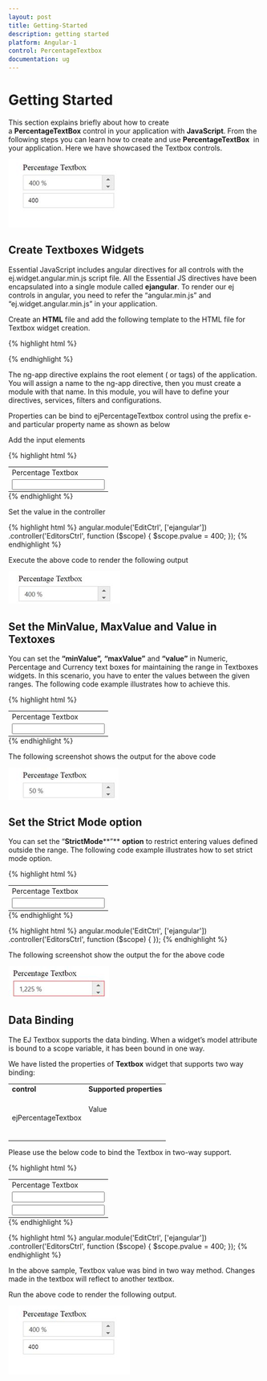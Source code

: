 ```yaml
---
layout: post
title: Getting-Started
description: getting started
platform: Angular-1
control: PercentageTextbox
documentation: ug
---
```


# Getting Started

This section explains briefly about how to create a **PercentageTextBox** control in your application with **JavaScript**. From the following steps you can learn how to create and use **PercentageTextBox**  in your application. Here we have showcased the Textbox controls.

![](Getting-Started_images/Getting-Started_img1.jpeg)


## Create Textboxes Widgets

Essential JavaScript includes angular directives for all controls with the ej.widget.angular.min.js script file. All the Essential JS directives have been encapsulated into a single module called **ejangular**. To render our ej controls in angular, you need to refer the “angular.min.js” and “ej.widget.angular.min.js” in your application.

Create an **HTML** file and add the following template to the HTML file for Textbox widget creation.

{% highlight html %}
<!doctype html>
<html lang="en" ng-app="EditCtrl">
<head>
    <title>Essential Studio for JavaScript : Angular JS Support for Percentage Textbox </title>
    <!-- Style sheet for default theme (flat azure) -->
    <link href="http://cdn.syncfusion.com/{{ site.releaseversion }}/js/web/flat-azure/ej.web.all.min.css" rel="stylesheet" />
    <!--Scripts-->
    <script src="http://cdn.syncfusion.com/js/assets/external/jquery-1.11.3.min.js" type="text/javascript"> </script>
    <script src="http://cdn.syncfusion.com/js/assets/external/jquery.easing.1.3.min.js" type="text/javascript"></script>
    <script src="http://cdn.syncfusion.com/js/assets/external/angular.min.js"></script>
    <script type="text/javascript" src="http://cdn.syncfusion.com/{{ site.releaseversion }}/js/web/ej.web.all.min.js "></script>
    <script src="http://cdn.syncfusion.com/{{ site.releaseversion }}/js/common/ej.widget.angular.min.js"></script>
    <!--Add custom scripts here -->
</head>
<body>
    <!--Add the Textbox elements here-->
</body>
</html>

{% endhighlight %}

The ng-app directive explains the root element (<html> or <body> tags) of the application. You will assign a name to the ng-app directive, then you must create a module with that name. In this module, you will have to define your directives, services, filters and configurations.

Properties can be bind to ejPercentageTextbox control using the prefix e- and particular property name as shown as below

Add the input elements

{% highlight html %}
<table  style="margin: auto">
<tbody>
<tr>
    <td>
        <span>Percentage Textbox</span>
    </td>
</tr>
<tr>
    <td>
        <input id="percent" type="text" ej-percentagetextbox e-value="pvalue" />
    </td>
</tr>
</tbody>
</table>
{% endhighlight %}

Set the value in the controller

{% highlight html %}
angular.module('EditCtrl', ['ejangular'])
           .controller('EditorsCtrl', function ($scope) {
               $scope.pvalue = 400;
           });
{% endhighlight %}

Execute the above code to render the following output

![](Getting-Started_images/Getting-Started_img2.jpeg)


## Set the MinValue, MaxValue and Value in Textoxes

You can set the **“****minValue****”,** **“****maxValue****”** and **“****value****”** in Numeric, Percentage and Currency text boxes for maintaining the range in Textboxes widgets. In this scenario, you have to enter the values between the given ranges. The following code example illustrates how to achieve this.

{% highlight html %}
<table style="margin: auto">
<tbody>
<tr>
    <td>
        <span>Percentage Textbox</span>
    </td>
</tr>
<tr>
    <td>
        <input id="percent" type="text" ej-percentagetextbox e-value="50" e-maxvalue="1000" />
    </td>
</tr>
</tbody>
</table>
{% endhighlight %}

The following screenshot shows the output for the above code

![](Getting-Started_images/Getting-Started_img3.jpeg)


## Set the Strict Mode option

You can set the “**StrictMode****”** **option** to restrict entering values defined outside the range. The following code example illustrates how to set strict mode option.

{% highlight html %}
<table  style="margin: auto">
<tbody>
<tr>
    <td>
        <span>Percentage Textbox</span>
    </td>
</tr>
<tr>
    <td>
        <input id="percent" type="text" ej-percentagetextbox e-value="50" e-maxvalue="1000" e-enablestrictmode="true" />
    </td>
</tr>
</tbody>
</table>
{% endhighlight %}

{% highlight html %}
angular.module('EditCtrl', ['ejangular'])
           .controller('EditorsCtrl', function ($scope) {
           });
{% endhighlight %}

The following screenshot show the output the for the above code

![](Getting-Started_images/Getting-Started_img4.jpeg)


## Data Binding

The EJ Textbox supports the data binding. When a widget’s model attribute is bound to a scope variable, it has been bound in one way.

We have listed the properties of **Textbox** widget that supports two way binding:




<table>
<tr>
<td>
<b>control</b><br/><br/></td><td>
<b>Supported properties</b><br/><br/></td></tr>
<tr>
<td>
ejPercentageTextbox<br/><br/></td><td>
Value<br/><br/><br/><br/></td></tr>
</table>
Please use the below code to bind the Textbox in two-way support.

{% highlight html %}
<table style="margin: auto">
<tbody>
<tr>
    <td>
        <span>Percentage Textbox</span>
    </td>
</tr>
<tr>
    <td>
        <input id="percent" type="text" ej-percentagetextbox e-value="pvalue" />
    </td>
</tr>
<tr>
    <td>
        <input type="text" class="input ejinputtext" ng-model="pvalue" /><br />
    </td>
</tr>

</tbody>
</table>
{% endhighlight %}

{% highlight html %}
angular.module('EditCtrl', ['ejangular'])
           .controller('EditorsCtrl', function ($scope) {
               $scope.pvalue = 400;
           });
{% endhighlight %}

In the above sample, Textbox value was bind in two way method. Changes made in the textbox will reflect to another textbox.

Run the above code to render the following output.

![](Getting-Started_images/Getting-Started_img5.jpeg)
